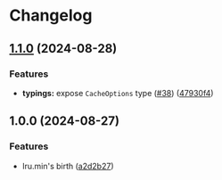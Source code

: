 # Changelog

## [1.1.0](https://github.com/wellwelwel/lru.min/compare/v1.0.0...v1.1.0) (2024-08-28)


### Features

* **typings:** expose `CacheOptions` type ([#38](https://github.com/wellwelwel/lru.min/issues/38)) ([47930f4](https://github.com/wellwelwel/lru.min/commit/47930f4dac647820e3ceade7e6b0fdb8520f5ade))

## 1.0.0 (2024-08-27)


### Features

* lru.min's birth ([a2d2b27](https://github.com/wellwelwel/lru.min/commit/a2d2b274575587c9c9583ce3fe65ba9e23356804))
